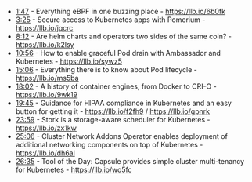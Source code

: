- [1:47](https://www.youtube.com/watch?v=RAMJX5jFAMY&t=107) - Everything eBPF in one buzzing place - https://llb.io/6b0fk
- [3:25](https://www.youtube.com/watch?v=RAMJX5jFAMY&t=205) - Secure access to Kubernetes apps with Pomerium - https://llb.io/jqcrc
- [8:12](https://www.youtube.com/watch?v=RAMJX5jFAMY&t=492) - Are helm charts and operators two sides of the same coin? - https://llb.io/k2lsy
- [10:56](https://www.youtube.com/watch?v=RAMJX5jFAMY&t=656) - How to enable graceful Pod drain with Ambassador and Kubernetes - https://llb.io/sywz5
- [15:06](https://www.youtube.com/watch?v=RAMJX5jFAMY&t=906) - Everything there is to know about Pod lifecycle - https://llb.io/ms5ba
- [18:02](https://www.youtube.com/watch?v=RAMJX5jFAMY&t=1082) - A history of container engines, from Docker to CRI-O - https://llb.io/9wk19
- [19:45](https://www.youtube.com/watch?v=RAMJX5jFAMY&t=1185) - Guidance for HIPAA compliance in Kubernetes and an easy button for getting it - https://llb.io/f2fh9 / https://llb.io/gpnrk
- [23:59](https://www.youtube.com/watch?v=RAMJX5jFAMY&t=1439) - Stork is a storage-aware scheduler for Kubernetes -  https://llb.io/zx1kw
- [25:06](https://www.youtube.com/watch?v=RAMJX5jFAMY&t=1506) - Cluster Network Addons Operator enables deployment of additional networking components on top of Kubernetes - https://llb.io/dh6al
- [26:35](https://www.youtube.com/watch?v=RAMJX5jFAMY&t=1595) - Tool of the Day: Capsule provides simple cluster multi-tenancy for Kubernetes - https://llb.io/wo5fc

